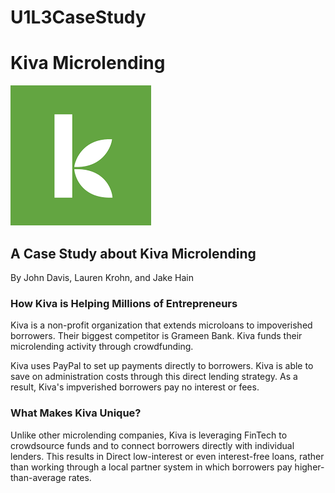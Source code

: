# U1L3CaseStudy

# Kiva Microlending

![Image](KivaImage.png)

## A Case Study about Kiva Microlending

By John Davis, Lauren Krohn, and Jake Hain

### How Kiva is Helping Millions of Entrepreneurs

Kiva is a non-profit organization that extends microloans to impoverished borrowers. Their biggest competitor is Grameen Bank.  Kiva funds their microlending activity through crowdfunding.

Kiva uses PayPal to set up payments directly to borrowers.  Kiva is able to save on administration costs through this direct lending strategy.  As a result, Kiva's impverished borrowers pay no interest or fees.

### What Makes Kiva Unique?

Unlike other microlending companies, Kiva is leveraging FinTech to crowdsource funds and to connect borrowers directly with individual lenders. This results in Direct low-interest or even interest-free loans, rather than working through a local partner system in which borrowers pay higher-than-average rates.